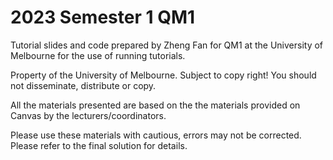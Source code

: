 # 2023 Semester 1 QM1

Tutorial slides and code prepared by Zheng Fan for QM1 at the University of Melbourne for the use of running tutorials.

Property of the University of Melbourne. Subject to copy right! You should not disseminate, distribute or copy.

All the materials presented are based on the the materials provided on Canvas by the lecturers/coordinators.

Please use these materials with cautious, errors may not be corrected. Please refer to the final solution for details.
